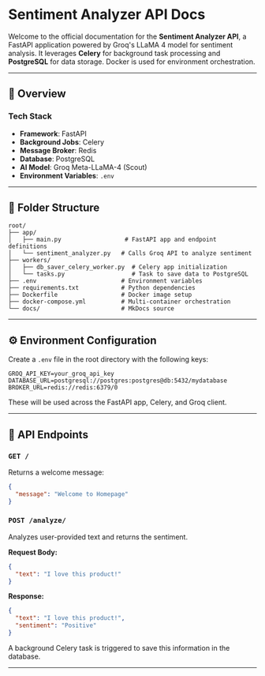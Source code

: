 # Sentiment Analyzer API Docs

Welcome to the official documentation for the **Sentiment Analyzer API**, a FastAPI application powered by Groq's LLaMA 4 model for sentiment analysis. It leverages **Celery** for background task processing and **PostgreSQL** for data storage. Docker is used for environment orchestration.

---

## 🚀 Overview

### Tech Stack

- **Framework**: FastAPI
- **Background Jobs**: Celery
- **Message Broker**: Redis
- **Database**: PostgreSQL
- **AI Model**: Groq Meta-LLaMA-4 (Scout)
- **Environment Variables**: `.env`

---

## 📂 Folder Structure

```plaintext
root/
├── app/
│   ├── main.py                  # FastAPI app and endpoint definitions
│   └── sentiment_analyzer.py   # Calls Groq API to analyze sentiment
├── workers/
│   ├── db_saver_celery_worker.py  # Celery app initialization
│   └── tasks.py                   # Task to save data to PostgreSQL
├── .env                        # Environment variables
├── requirements.txt            # Python dependencies
├── Dockerfile                  # Docker image setup
├── docker-compose.yml          # Multi-container orchestration
└── docs/                       # MkDocs source
```

---

## ⚙️ Environment Configuration

Create a `.env` file in the root directory with the following keys:

```env
GROQ_API_KEY=your_groq_api_key
DATABASE_URL=postgresql://postgres:postgres@db:5432/mydatabase
BROKER_URL=redis://redis:6379/0
```

These will be used across the FastAPI app, Celery, and Groq client.

---

## 🧪 API Endpoints

### `GET /`

Returns a welcome message:

```json
{
  "message": "Welcome to Homepage"
}
```

### `POST /analyze/`

Analyzes user-provided text and returns the sentiment.

**Request Body:**

```json
{
  "text": "I love this product!"
}
```

**Response:**

```json
{
  "text": "I love this product!",
  "sentiment": "Positive"
}
```

A background Celery task is triggered to save this information in the database.

---
